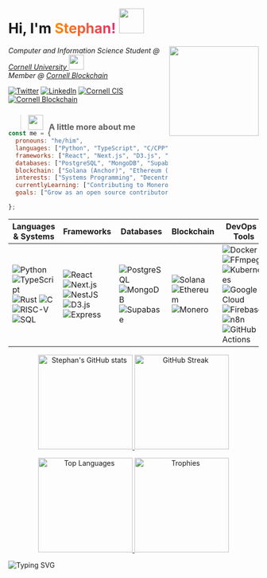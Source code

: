 <h1 align="left">
  Hi, I'm <span style="background: linear-gradient(90deg, #ff8a00, #e52e71); -webkit-background-clip: text; color: transparent;">Stephan!</span> 
  <img src="https://media.giphy.com/media/mGcNjsfWAjY5AEZNw6/giphy.gif" width="50">
</h1>

<img align='right' src="https://media2.giphy.com/media/YG9lBnjgkKsYk3NBHc/giphy.gif?cid=ecf05e471ia3icbz4ukwc5hjt6fo5yfk0la93aiaf7dphwna&ep=v1_gifs_search&rid=giphy.gif&ct=g" width="180">
<p><em>Computer and Information Science Student @ <a href="https://cis.cornell.edu">Cornell University </a> <img src="https://media.giphy.com/media/fYSnHlufseco8Fh93Z/giphy.gif" width="30"></br>Member @ <a href="https://www.cornellblockchain.org">Cornell Blockchain </a> 
</em></p>  

<p>
  <a href="https://twitter.com/mhsavage55"><img alt="Twitter" src="https://img.shields.io/twitter/follow/mhsavage55?style=social"></a>
  <a href="https://linkedin.com/in/stephan-volynets"><img alt="LinkedIn" src="https://img.shields.io/badge/LinkedIn-stephan--volynets-blue?logo=linkedin"></a>
  <a href="https://cis.cornell.edu"><img alt="Cornell CIS" src="https://img.shields.io/badge/Cornell-CIS-brown"></a>
  <a href="https://www.cornellblockchain.org"><img alt="Cornell Blockchain" src="https://img.shields.io/badge/Cornell-Blockchain-red"></a>
</p>

> ### <img src="https://media.tenor.com/lNtmoshuUI8AAAAi/bahroo-hacker.gif" width="30"> &nbsp; **A little more about me**


<!-- Reduce spacing before code block -->
<div style="margin-top:-20px">
  
``` javascript
const me = {
  pronouns: "he/him",
  languages: ["Python", "TypeScript", "C/CPP", "RISC-V", "SQL"],
  frameworks: ["React", "Next.js", "D3.js", "Express", "Nest.js"],
  databases: ["PostgreSQL", "MongoDB", "Supabase"],
  blockchain: ["Solana (Anchor)", "Ethereum (Web3.js)", "Stellar"],
  interests: ["Systems Programming", "Decentralized Finance", "Data Visualization"],
  currentlyLearning: ["Contributing to Monero & CakeWallet open source""],
  goals: ["Grow as an open source contributor"]

};
```

| Languages & Systems | Frameworks | Databases | Blockchain | DevOps / Tools |
|---------------------|------------|-----------|------------|----------------|
| ![Python](https://img.shields.io/badge/Python-3776AB?logo=python&logoColor=white) ![TypeScript](https://img.shields.io/badge/TypeScript-3178C6?logo=typescript&logoColor=white) ![Rust](https://img.shields.io/badge/Rust-000000?logo=rust&logoColor=white) ![C](https://img.shields.io/badge/C-A8B9CC?logo=c&logoColor=black) ![RISC-V](https://img.shields.io/badge/RISC--V-283272?logo=risc-v&logoColor=white) ![SQL](https://img.shields.io/badge/SQL-336791?logo=postgresql&logoColor=white) | ![React](https://img.shields.io/badge/React-20232A?logo=react&logoColor=61DAFB) ![Next.js](https://img.shields.io/badge/Next.js-000000?logo=nextdotjs&logoColor=white) ![NestJS](https://img.shields.io/badge/NestJS-E0234E?logo=nestjs&logoColor=white) ![D3.js](https://img.shields.io/badge/D3.js-F9A03C?logo=d3dotjs&logoColor=white) ![Express](https://img.shields.io/badge/Express.js-000000?logo=express&logoColor=white) | ![PostgreSQL](https://img.shields.io/badge/PostgreSQL-316192?logo=postgresql&logoColor=white) ![MongoDB](https://img.shields.io/badge/MongoDB-4EA94B?logo=mongodb&logoColor=white) ![Supabase](https://img.shields.io/badge/Supabase-3ECF8E?logo=supabase&logoColor=white) | ![Solana](https://img.shields.io/badge/Solana-9945FF?logo=solana&logoColor=white) ![Ethereum](https://img.shields.io/badge/Ethereum-3C3C3D?logo=ethereum&logoColor=white) ![Monero](https://img.shields.io/badge/Monero-FF6600?logo=monero&logoColor=white) | ![Docker](https://img.shields.io/badge/Docker-2496ED?logo=docker&logoColor=white) ![FFmpeg](https://img.shields.io/badge/FFmpeg-007808?logo=ffmpeg&logoColor=white) ![Kubernetes](https://img.shields.io/badge/Kubernetes-326CE5?logo=kubernetes&logoColor=white) ![Google Cloud](https://img.shields.io/badge/Google%20Cloud-4285F4?logo=googlecloud&logoColor=white) ![Firebase](https://img.shields.io/badge/Firebase-FFCA28?logo=firebase&logoColor=black) ![n8n](https://img.shields.io/badge/n8n-EA4C89?logo=n8n&logoColor=white) ![GitHub Actions](https://img.shields.io/badge/GitHub%20Actions-2088FF?logo=githubactions&logoColor=white) |

<p align="center">
  <!-- All-time stats (includes private) -->
  <a href="https://github.com/StephanVolynets">
    <img height="190"
         src="https://github-readme-stats.vercel.app/api?username=StephanVolynets&show_icons=true&include_all_commits=true&count_private=true&theme=catppuccin_mocha"
         alt="Stephan's GitHub stats"/>
  </a>
  <!-- Streak (consistency) -->
  <a href="https://github.com/StephanVolynets">
    <img height="190"
         src="https://streak-stats.demolab.com?user=StephanVolynets&theme=catppuccin_mocha"
         alt="GitHub Streak"/>
  </a>
</p>

<p align="center">
  <!-- Top languages (compact) -->
  <a href="https://github.com/StephanVolynets">
    <img height="190"
         src="https://github-readme-stats.vercel.app/api/top-langs/?username=StephanVolynets&layout=compact&theme=catppuccin_mocha&langs_count=8"
         alt="Top Languages"/>
  </a>
  <!-- Optional trophy wall (fun flex) -->
  <a href="https://github.com/StephanVolynets">
    <img height="190"
         src="https://github-profile-trophy.vercel.app/?username=StephanVolynets&theme=flat&no-bg=true&no-frame=true&row=2&column=3"
         alt="Trophies"/>
  </a>
</p>

<p align="left">
  <img src="https://readme-typing-svg.demolab.com?font=Fira+Code&duration=3000&pause=800&size=25&color=F75C7E&width=355&lines=Let's+connect!+%F0%9F%91%8D" alt="Typing SVG" />
</p>
